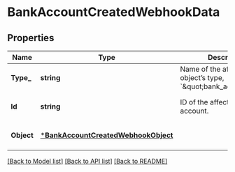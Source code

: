 # BankAccountCreatedWebhookData

## Properties
Name | Type | Description | Notes
------------ | ------------- | ------------- | -------------
**Type_** | **string** | Name of the affected object’s type, &#x60;\&quot;bank_account\&quot;&#x60;. | [optional] [default to null]
**Id** | **string** | ID of the affected bank account. | [optional] [default to null]
**Object** | [***BankAccountCreatedWebhookObject**](BankAccountCreatedWebhookObject.md) |  | [optional] [default to null]

[[Back to Model list]](../README.md#documentation-for-models) [[Back to API list]](../README.md#documentation-for-api-endpoints) [[Back to README]](../README.md)

